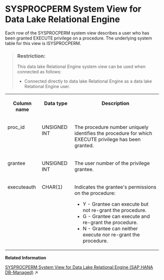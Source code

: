 <!-- loio3be994196c5f1014a71dae23a2f5831c -->

# SYSPROCPERM System View for Data Lake Relational Engine

Each row of the SYSPROCPERM system view describes a user who has been granted EXECUTE privilege on a procedure. The underlying system table for this view is ISYSPROCPERM.



> ### Restriction:  
> This data lake Relational Engine system view can be used when connected as follows:
> 
> -   Connected directly to data lake Relational Engine as a data lake Relational Engine user.




<table>
<tr>
<th valign="top">

Column name



</th>
<th valign="top">

Data type



</th>
<th valign="top">

Description



</th>
</tr>
<tr>
<td valign="top">

proc\_id



</td>
<td valign="top">

UNSIGNED INT



</td>
<td valign="top">

The procedure number uniquely identifies the procedure for which EXECUTE privilege has been granted.



</td>
</tr>
<tr>
<td valign="top">

grantee



</td>
<td valign="top">

UNSIGNED INT



</td>
<td valign="top">

The user number of the privilege grantee.



</td>
</tr>
<tr>
<td valign="top">

executeauth



</td>
<td valign="top">

CHAR\(1\)



</td>
<td valign="top">

Indicates the grantee's permissions on the procedure:

-   Y - Grantee can execute but not re-grant the procedure.
-   G - Grantee can execute and re-grant the procedure.
-   N - Grantee can neither execute nor re-grant the procedure.



</td>
</tr>
</table>

**Related Information**  


[SYSPROCPERM System View for Data Lake Relational Engine (SAP HANA DB-Managed)](https://help.sap.com/viewer/a898e08b84f21015969fa437e89860c8/2023_1_QRC/en-US/69c44e964a2b4f0aa2bcf89a5d1b359a.html "Each row of the SYSPROCPERM system view describes a user who has been granted EXECUTE privilege on a procedure. The underlying system table for this view is ISYSPROCPERM.") :arrow_upper_right:

